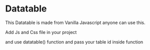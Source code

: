 # Datatable
This Datatable is made from Vanilla Javascript anyone can use this.

Add Js and Css file in your project

and use datatable() function and pass your table id inside function

